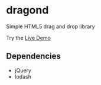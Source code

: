 
# dragond
Simple HTML5 drag and drop library

Try the [Live Demo](http://farolanf.github.io/dragond)

## Dependencies

* jQuery
* lodash